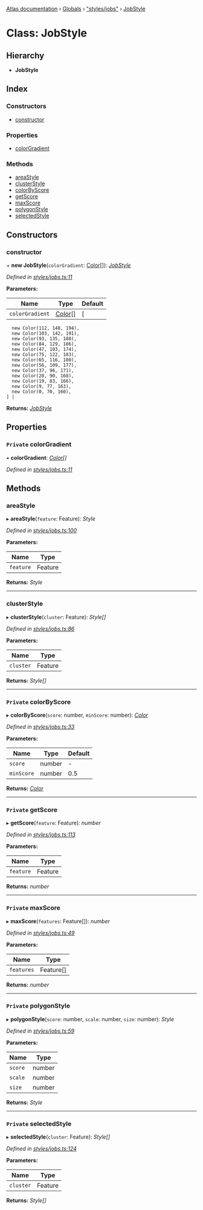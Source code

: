 [Atlas documentation](../README.md) › [Globals](../globals.md) › ["styles/jobs"](../modules/_styles_jobs_.md) › [JobStyle](_styles_jobs_.jobstyle.md)

# Class: JobStyle

## Hierarchy

* **JobStyle**

## Index

### Constructors

* [constructor](_styles_jobs_.jobstyle.md#constructor)

### Properties

* [colorGradient](_styles_jobs_.jobstyle.md#private-colorgradient)

### Methods

* [areaStyle](_styles_jobs_.jobstyle.md#areastyle)
* [clusterStyle](_styles_jobs_.jobstyle.md#clusterstyle)
* [colorByScore](_styles_jobs_.jobstyle.md#private-colorbyscore)
* [getScore](_styles_jobs_.jobstyle.md#private-getscore)
* [maxScore](_styles_jobs_.jobstyle.md#private-maxscore)
* [polygonStyle](_styles_jobs_.jobstyle.md#private-polygonstyle)
* [selectedStyle](_styles_jobs_.jobstyle.md#private-selectedstyle)

## Constructors

###  constructor

\+ **new JobStyle**(`colorGradient`: [Color](_styles_color_.color.md)[]): *[JobStyle](_styles_jobs_.jobstyle.md)*

*Defined in [styles/jobs.ts:11](https://github.com/chronark/atlas/blob/76cab4c/src/styles/jobs.ts#L11)*

**Parameters:**

Name | Type | Default |
------ | ------ | ------ |
`colorGradient` | [Color](_styles_color_.color.md)[] | [
      new Color(112, 148, 194),
      new Color(103, 142, 191),
      new Color(93, 135, 188),
      new Color(84, 129, 186),
      new Color(47, 103, 174),
      new Color(75, 122, 183),
      new Color(65, 116, 180),
      new Color(56, 109, 177),
      new Color(37, 96, 171),
      new Color(28, 90, 168),
      new Color(19, 83, 166),
      new Color(9, 77, 163),
      new Color(0, 70, 160),
    ] |

**Returns:** *[JobStyle](_styles_jobs_.jobstyle.md)*

## Properties

### `Private` colorGradient

• **colorGradient**: *[Color](_styles_color_.color.md)[]*

*Defined in [styles/jobs.ts:11](https://github.com/chronark/atlas/blob/76cab4c/src/styles/jobs.ts#L11)*

## Methods

###  areaStyle

▸ **areaStyle**(`feature`: Feature): *Style*

*Defined in [styles/jobs.ts:100](https://github.com/chronark/atlas/blob/76cab4c/src/styles/jobs.ts#L100)*

**Parameters:**

Name | Type |
------ | ------ |
`feature` | Feature |

**Returns:** *Style*

___

###  clusterStyle

▸ **clusterStyle**(`cluster`: Feature): *Style[]*

*Defined in [styles/jobs.ts:86](https://github.com/chronark/atlas/blob/76cab4c/src/styles/jobs.ts#L86)*

**Parameters:**

Name | Type |
------ | ------ |
`cluster` | Feature |

**Returns:** *Style[]*

___

### `Private` colorByScore

▸ **colorByScore**(`score`: number, `minScore`: number): *[Color](_styles_color_.color.md)*

*Defined in [styles/jobs.ts:33](https://github.com/chronark/atlas/blob/76cab4c/src/styles/jobs.ts#L33)*

**Parameters:**

Name | Type | Default |
------ | ------ | ------ |
`score` | number | - |
`minScore` | number | 0.5 |

**Returns:** *[Color](_styles_color_.color.md)*

___

### `Private` getScore

▸ **getScore**(`feature`: Feature): *number*

*Defined in [styles/jobs.ts:113](https://github.com/chronark/atlas/blob/76cab4c/src/styles/jobs.ts#L113)*

**Parameters:**

Name | Type |
------ | ------ |
`feature` | Feature |

**Returns:** *number*

___

### `Private` maxScore

▸ **maxScore**(`features`: Feature[]): *number*

*Defined in [styles/jobs.ts:49](https://github.com/chronark/atlas/blob/76cab4c/src/styles/jobs.ts#L49)*

**Parameters:**

Name | Type |
------ | ------ |
`features` | Feature[] |

**Returns:** *number*

___

### `Private` polygonStyle

▸ **polygonStyle**(`score`: number, `scale`: number, `size`: number): *Style*

*Defined in [styles/jobs.ts:59](https://github.com/chronark/atlas/blob/76cab4c/src/styles/jobs.ts#L59)*

**Parameters:**

Name | Type |
------ | ------ |
`score` | number |
`scale` | number |
`size` | number |

**Returns:** *Style*

___

### `Private` selectedStyle

▸ **selectedStyle**(`cluster`: Feature): *Style[]*

*Defined in [styles/jobs.ts:124](https://github.com/chronark/atlas/blob/76cab4c/src/styles/jobs.ts#L124)*

**Parameters:**

Name | Type |
------ | ------ |
`cluster` | Feature |

**Returns:** *Style[]*
